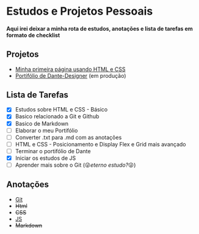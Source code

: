 # Estudos e Projetos Pessoais

#### Aqui irei deixar a minha rota de estudos, anotações e lista de tarefas em formato de checklist

## Projetos

- [Minha primeira página usando HTML e CSS](https://github.com/devmagary/Estudos-Projetos/tree/main/android)
- [Portifólio de Dante-Designer](https://github.com/devmagary/Estudos-Projetos/tree/main/dante-port) (em produção)

## Lista de Tarefas

- [x] Estudos sobre HTML e CSS - Básico
- [x] Basico relacionado a Git e Github
- [x] Basico de Markdown
- [ ] Elaborar o meu Portifólio
- [ ] Converter .txt para .md com as anotações
- [ ] HTML e CSS - Posicionamento e Display Flex e Grid mais avançado
- [ ] Terminar o portifólio de Dante
- [x] Iniciar os estudos de JS
- [ ] Aprender mais sobre o Git (:stuck_out_tongue_winking_eye:*eterno estudo?*:stuck_out_tongue_winking_eye:)
 
## Anotações

- [Git](https://github.com/devmagary/Estudos-Projetos/blob/main/anotacoes/git.MD)
- ~~Html~~ 
- ~~CSS~~
- [JS](https://github.com/devmagary/Estudos-Projetos/blob/main/anotacoes/JS.MD)
- ~~Markdown~~


